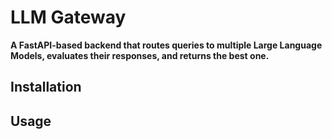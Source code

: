 # LLM Gateway

**A FastAPI-based backend that routes queries to multiple Large Language Models, evaluates their responses, and returns the best one.**

## Installation

## Usage